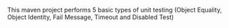 This maven project performs 5 basic types of unit testing (Object Equality, Object Identity, Fail Message, Timeout and Disabled Test)